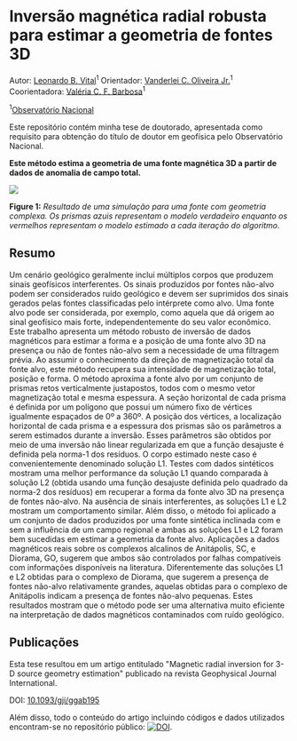 # Inversão magnética radial robusta para estimar a geometria de fontes 3D

Autor: 	[Leonardo B. Vital](https://www.pinga-lab.org/people/vital.html)<sup>1</sup>
Orientador: 	[Vanderlei C. Oliveira Jr.](http://www.pinga-lab.org/people/oliveira-jr.html)<sup>1</sup>
Coorientadora:	[Valéria C. F. Barbosa](https://www.pinga-lab.org/people/barbosa.html)<sup>1</sup>

<sup>1</sup>[Observatório Nacional](http://www.gov.br/observatorio/pt-br)

Este repositório contém minha tese de doutorado, apresentada como requisito para obtenção do título de doutor em geofísica pelo Observatório Nacional.

**Este método estima a geometria de uma fonte magnética 3D a partir de dados de anomalia de campo total.**


![](complex.gif)

**Figure 1:** *Resultado de uma simulação para uma fonte com geometria complexa. Os prismas azuis representam o modelo verdadeiro enquanto os vermelhos representam o modelo estimado a cada iteração do algoritmo.*

## Resumo

Um cenário geológico geralmente inclui múltiplos corpos que produzem sinais geofísicos interferentes. Os sinais produzidos por fontes não-alvo podem ser considerados ruído geológico e devem ser suprimidos dos sinais gerados pelas fontes classificadas pelo intérprete como alvo. Uma fonte alvo pode ser considerada, por exemplo, como aquela que dá origem ao sinal geofísico mais forte, independentemente do seu valor econômico. Este trabalho apresenta um método robusto de inversão de dados magnéticos para estimar a forma e a posição de uma fonte alvo 3D na presença ou não de fontes não-alvo sem a necessidade de uma filtragem prévia. Ao assumir o conhecimento da direção de magnetização total da fonte alvo, este método recupera sua intensidade de magnetização total, posição e forma. O método aproxima a fonte alvo por um conjunto de prismas retos verticalmente justapostos, todos com o mesmo vetor magnetização total e mesma espessura. A seção horizontal de cada prisma é definida por um polígono que possui um número fixo de vértices igualmente espaçados de 0º a 360º. A posição dos vértices, a localização horizontal de cada prisma e a espessura dos prismas são os parâmetros a serem estimados durante a inversão. Esses parâmetros são obtidos por meio de uma inversão não linear regularizada em que a função desajuste é definida pela norma-1 dos resíduos. O corpo estimado neste caso é convenientemente denominado solução L1. Testes com dados sintéticos mostram uma melhor performance da solução L1 quando comparada à solução L2 (obtida usando uma função desajuste definida pelo quadrado da norma-2 dos resíduos) em recuperar a forma da fonte alvo 3D na presença de fontes não-alvo. Na ausência de sinais interferentes, as soluções L1 e L2 mostram um comportamento similar. Além disso, o método foi aplicado a um conjunto de dados produzidos por uma fonte sintética inclinada com e sem a influência de um campo regional e ambas as soluções L1 e L2 foram bem sucedidas em estimar a geometria da fonte alvo. Aplicações a dados magnéticos reais sobre os complexos alcalinos de Anitápolis, SC, e Diorama, GO, sugerem que ambos são controlados por falhas compatíveis com informações disponíveis na literatura. Diferentemente das soluções L1 e L2 obtidas para o complexo de Diorama, que sugerem a presença de fontes não-alvo relativamente grandes, aquelas obtidas para o complexo de Anitápolis indicam a presença de fontes não-alvo pequenas. Estes resultados mostram que o método pode ser uma alternativa muito eficiente na interpretação de dados magnéticos contaminados com ruído geológico.


## Publicações

Esta tese resultou em um artigo entitulado "Magnetic radial inversion for 3-D source geometry estimation" publicado na revista Geophysical Journal International.

DOI: [10.1093/gji/ggab195](http://doi.org/10.1093/gji/ggab195)

Além disso, todo o conteúdo do artigo incluindo códigos e dados utilizados encontram-se no repositório público: [![DOI](https://zenodo.org/badge/63806238.svg)](https://zenodo.org/badge/latestdoi/63806238).
